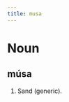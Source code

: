 ```yaml
---
title: musa
---
```


Noun
================================

músa
----------------

1. Sand (generic).

